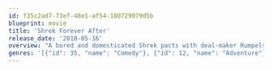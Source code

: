 ```yaml
---
id: f35c2ad7-73ef-48e1-af54-180729079d5b
blueprint: movie
title: 'Shrek Forever After'
release_date: '2010-05-16'
overview: "A bored and domesticated Shrek pacts with deal-maker Rumpelstiltskin to get back to feeling like a real ogre again, but when he's duped and sent to a twisted version of Far Far Away—where Rumpelstiltskin is king, ogres are hunted, and he and Fiona have never met—he sets out to restore his world and reclaim his true love."
genres: '[{"id": 35, "name": "Comedy"}, {"id": 12, "name": "Adventure"}, {"id": 14, "name": "Fantasy"}, {"id": 16, "name": "Animation"}, {"id": 10751, "name": "Family"}]'
---
```

